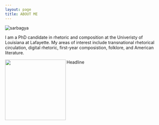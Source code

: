 ```yaml
---
layout: page
title: ABOUT ME
---
```


![sarbagya](https://user-images.githubusercontent.com/59418640/234461800-d8cc4e24-10e4-4cb5-8434-6e10dc51e7ec.png)

I am a PhD candidate in rhetoric and composition at the Univeristy of Louisiana at Lafayette. My areas of interest include transnational rhetorical circulation, digital rhetoric, first-year composistion, folklore, and American literature. 


<img align="left" width="200" src=https://user-images.githubusercontent.com/59418640/234461800-d8cc4e24-10e4-4cb5-8434-6e10dc51e7ec.png />

Headline
